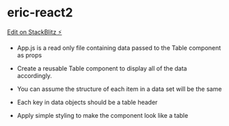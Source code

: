 # eric-react2

[Edit on StackBlitz ⚡️](https://stackblitz.com/edit/react-xjq6jz)

- App.js is a read only file containing data passed to the Table component as props

- Create a reusable Table component to display all of the data accordingly.

- You can assume the structure of each item in a data set will be the same

- Each key in data objects should be a table header

- Apply simple styling to make the component look like a table
